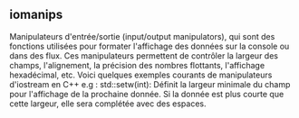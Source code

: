 ## iomanips
Manipulateurs d'entrée/sortie (input/output manipulators), qui sont des fonctions utilisées pour formater l'affichage des données sur la console ou dans des flux. Ces manipulateurs permettent de contrôler la largeur des champs, l'alignement, la précision des nombres flottants, l'affichage hexadécimal, etc. Voici quelques exemples courants de manipulateurs d'iostream en C++ 
e.g : std::setw(int): Définit la largeur minimale du champ pour l'affichage de la prochaine donnée. Si la donnée est plus courte que cette largeur, elle sera complétée avec des espaces.
